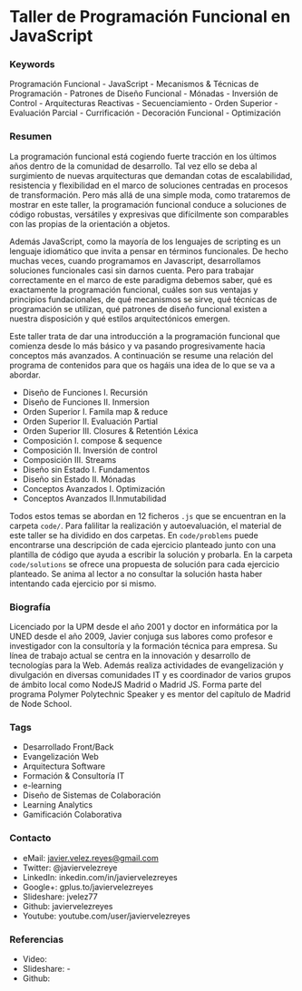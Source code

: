 Taller de Programación Funcional en JavaScript
==============================================

### Keywords

Programación Funcional - JavaScript - Mecanismos & Técnicas de Programación - Patrones de Diseño Funcional - Mónadas - Inversión de Control - Arquitecturas Reactivas - Secuenciamiento - Orden Superior - Evaluación Parcial - Currificación - Decoración Funcional - Optimización

### Resumen

La programación funcional está cogiendo fuerte tracción en los últimos años dentro de la comunidad de desarrollo. Tal vez ello se deba al surgimiento de nuevas arquitecturas que demandan cotas de escalabilidad, resistencia y flexibilidad en el marco de soluciones centradas en procesos de transformación. Pero más allá de una simple moda, como trataremos de mostrar en este taller, la programación funcional conduce a soluciones de código robustas, versátiles y expresivas que difícilmente son comparables con las propias de la orientación a objetos.

Además JavaScript, como la mayoría de los lenguajes de scripting es un lenguaje idiomático que invita a pensar en términos funcionales. De hecho muchas veces, cuando programamos en Javascript, desarrollamos soluciones funcionales casi sin darnos cuenta. Pero para trabajar correctamente en el marco de este paradigma debemos saber, qué es exactamente la programación funcional, cuáles son sus ventajas y principios fundacionales, de qué mecanismos se sirve, qué técnicas de programación se utilizan, qué patrones de diseño funcional existen a nuestra disposición y qué estilos arquitectónicos emergen.

Este taller trata de dar una introducción a la programación funcional que comienza desde lo más básico y va pasando progresivamente hacia conceptos más avanzados. A continuación se resume una relación del programa de contenidos para que os hagáis una idea de  lo que se va a abordar.

- Diseño de Funciones I. Recursión
- Diseño de Funciones II. Inmersion
- Orden Superior I. Famila map & reduce
- Orden Superior II. Evaluación Partial
- Orden Superior III. Closures & Retentión Léxica
- Composición I. compose & sequence
- Composición II. Inversión de control
- Composición III. Streams
- Diseño sin Estado I. Fundamentos
- Diseño sin Estado II. Mónadas
- Conceptos Avanzados I. Optimización
- Conceptos Avanzados II.Inmutabilidad

Todos estos temas se abordan en 12 ficheros `.js` que se encuentran en la carpeta `code/`. Para falilitar la realización y autoevaluación, el material de este taller se ha dividido en dos carpetas. En  `code/problems` puede encontrarse una descripción de cada ejercicio planteado junto con una plantilla de código que ayuda a escribir la solución y probarla. En la carpeta `code/solutions` se ofrece una propuesta de solución para cada ejercicio planteado. Se anima al lector a no consultar la solución hasta haber intentando cada ejercicio por si mismo.

### Biografía

Licenciado por la UPM desde el año 2001 y doctor en informática por la UNED desde el año 2009, Javier conjuga sus labores como profesor e investigador con la consultoría y la formación técnica para empresa. Su línea de trabajo actual se centra en la innovación y desarrollo de tecnologías para la Web. Además realiza actividades de evangelización y divulgación en diversas comunidades IT y es coordinador de varios grupos de ámbito local como NodeJS Madrid o Madrid JS. Forma parte del programa Polymer Polytechnic Speaker y es mentor del capítulo de Madrid de Node School.

### Tags
- Desarrollado Front/Back 
- Evangelización Web
- Arquitectura Software
- Formación & Consultoría IT
- e-learning
- Diseño de Sistemas de Colaboración 
- Learning Analytics 
- Gamificación Colaborativa


### Contacto

- eMail: javier.velez.reyes@gmail.com 
- Twitter: @javiervelezreye
- LinkedIn: inkedin.com/in/javiervelezreyes 
- Google+: gplus.to/javiervelezreyes 
- Slideshare: jvelez77
- Github: javiervelezreyes 
- Youtube: youtube.com/user/javiervelezreyes

### Referencias
- Video: 
- Slideshare: -
- Github: 

